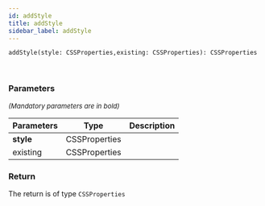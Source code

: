 ```yaml
---
id: addStyle
title: addStyle
sidebar_label: addStyle
---
```


```tsx
addStyle(style: CSSProperties,existing: CSSProperties): CSSProperties
```
<br/>



### Parameters

<font size="2"><i>(Mandatory parameters are in bold)</i></font>

| Parameters | Type | Description |
| --------- | ---- | ----------- |
| **style** | CSSProperties |  |
| existing | CSSProperties |  |


### Return



The return is of type <code>CSSProperties</code>